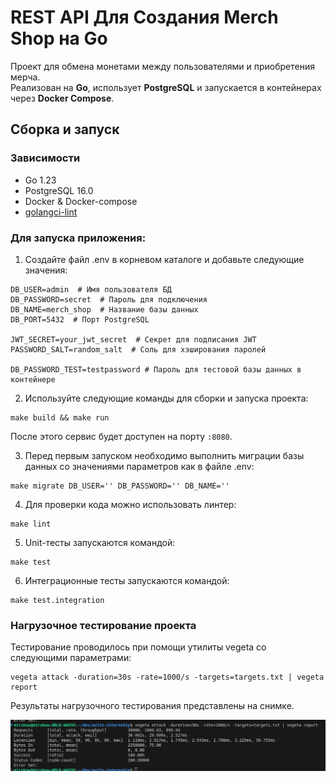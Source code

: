 # REST API Для Создания Merch Shop на Go

Проект для обмена монетами между пользователями и приобретения мерча.  
Реализован на **Go**, использует **PostgreSQL** и запускается в контейнерах через **Docker Compose**.

## Сборка и запуск
### Зависимости
- Go 1.23
- PostgreSQL 16.0
- Docker & Docker-compose
- [golangci-lint](https://github.com/golangci/golangci-lint)

### Для запуска приложения:
1. Создайте файл .env в корневом каталоге и добавьте следующие значения:
```dotenv
DB_USER=admin  # Имя пользователя БД
DB_PASSWORD=secret  # Пароль для подключения
DB_NAME=merch_shop  # Название базы данных
DB_PORT=5432  # Порт PostgreSQL

JWT_SECRET=your_jwt_secret  # Секрет для подписания JWT
PASSWORD_SALT=random_salt  # Соль для хэширования паролей

DB_PASSWORD_TEST=testpassword # Пароль для тестовой базы данных в контейнере

```

2. Используйте следующие команды для сборки и запуска проекта:
```
make build && make run
```
После этого сервис будет доступен на порту `:8080`.

3. Перед первым запуском необходимо выполнить миграции базы данных со значениями параметров как в файле .env:
```
make migrate DB_USER='' DB_PASSWORD='' DB_NAME=''
```
4. Для проверки кода можно использовать линтер:
```
make lint
```
5. Unit-тесты запускаются командой:
```
make test
```
6. Интеграционные тесты запускаются командой:
```
make test.integration
```

### Нагрузочное тестирование проекта

Тестирование проводилось при помощи утилиты vegeta со следующими параметрами:
```
vegeta attack -duration=30s -rate=1000/s -targets=targets.txt | vegeta report
```

Результаты нагрузочного тестирования представлены на снимке.

![Скриншот](assets/test.png)